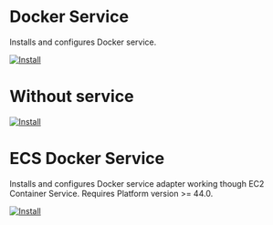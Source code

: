 # Docker Service

Installs and configures Docker service.

[![Install](https://raw.github.com/qubell-bazaar/component-skeleton/master/img/install.png)](http://localhost:9000/applications/upload?metadataUrl=https://raw.githubusercontent.com/crazzysun/docker/master/meta.yml)

# Without service

[![Install](https://raw.github.com/qubell-bazaar/component-skeleton/master/img/install.png)](http://localhost:9000/applications/upload?metadataUrl=https://raw.githubusercontent.com/crazzysun/docker/master/meta-without-service.yml)


# ECS Docker Service

Installs and configures Docker service adapter working though EC2 Container Service. 
Requires Platform version >= 44.0.

[![Install](https://raw.github.com/qubell-bazaar/component-skeleton/master/img/install.png)](https://express.qubell.com/applications/upload?metadataUrl=https://raw.github.com/qubell-bazaar/docker/master/meta-ecs.yml)
